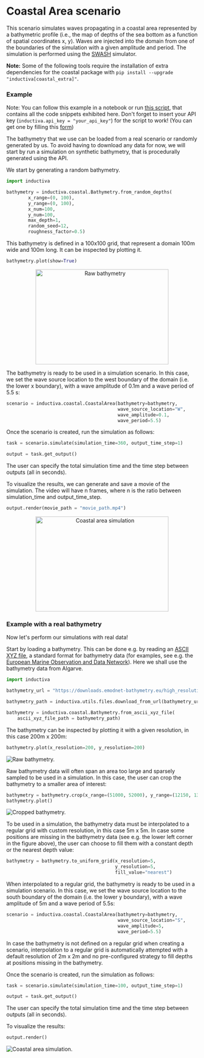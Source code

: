 # Coastal Area scenario

This scenario simulates waves propagating in a coastal area represented by a
bathymetric profile (i.e., the map of depths of the sea bottom as a function
of spatial coordinates x, y). Waves are injected into the domain from one of the
boundaries of the simulation with a given amplitude and period. The simulation
is performed using the [SWASH](https://swash.sourceforge.io/) simulator.

**Note:**  Some of the following tools require the installation of extra dependencies for the coastal package with
`pip install --upgrade "inductiva[coastal_extra]"`.

### Example

Note: You can follow this example in a notebook or run [this script](/demos/py_scripts/coastal_area.py), that contains all the code
snippets exhibited here. Don't forget to insert your API key
(`inductiva.api_key = "your_api_key"`) for the script to work! (You can get one by
filling this [form](https://docs.google.com/forms/d/e/1FAIpQLSflytIIwzaBE_ZzoRloVm3uTo1OQCH6Cqhw3bhFVnC61s7Wmw/viewform?usp=sf_link))

The bathymetry that we use can be loaded from a real scenario or randomly generated
by us. To avoid having to download any data for now, we will start by run a simulation
on synthetic bathymetry, that is procedurally generated using the API.

We start by generating a random bathymetry.
```python
import inductiva

bathymetry = inductiva.coastal.Bathymetry.from_random_depths(
        x_range=(0, 100),
        y_range=(0, 100),
        x_num=100,
        y_num=100,
        max_depth=1,
        random_seed=12,
        roughness_factor=0.5)
```

This bathymetry is defined in a 100x100 grid, that represent a domain 100m
wide and 100m long. It can be inspected by plotting it.

```python
bathymetry.plot(show=True)
```

<p align="center">
  <img src="/resources/bathymetry/bathymetry_random.png" alt="Raw bathymetry" width="350" height="250">
</p>

The bathymetry is ready to be used in a simulation scenario. In this case, we set
the wave source location to the west boundary of the domain (i.e. the lower x
boundary), with a wave amplitude of 0.1m and a wave period of 5.5 s:

```python
scenario = inductiva.coastal.CoastalArea(bathymetry=bathymetry,
                                         wave_source_location="W",
                                         wave_amplitude=0.1,
                                         wave_period=5.5)
```

Once the scenario is created, run the simulation as follows:

```python
task = scenario.simulate(simulation_time=360, output_time_step=1)

output = task.get_output()
```

The user can specify the total simulation time and the time step between outputs
(all in seconds).

To visualize the results, we can generate and save a movie of the simulation. The
video will have n frames, where n is the ratio between simulation_time and
output_time_step.

```python
output.render(movie_path = "movie_path.mp4")
```

<p align="center">
  <img src="/resources/media/random_coastal_area.gif" alt="Coastal area simulation" width="350" height="250">
</p>

### Example with a real bathymetry

Now let's perform our simulations with real data!

Start by loading a bathymetry. This can be done e.g. by reading an
[ASCII XYZ file](https://emodnet.ec.europa.eu/sites/emodnet.ec.europa.eu/files/public/20171127_DTM_exchange_format_specification_v1.6.pdf),
a standard format for bathymetry data (for examples, see e.g. the [European Marine Observation and Data Network](https://emodnet.ec.europa.eu/geoviewer/#!/)).
Here we shall use the bathymetry data from Algarve.

```python
import inductiva

bathymetry_url = "https://downloads.emodnet-bathymetry.eu/high_resolution/590_HR_Lidar_Algarve.emo.zip"

bathymetry_path = inductiva.utils.files.download_from_url(bathymetry_url)

bathymetry = inductiva.coastal.Bathymetry.from_ascii_xyz_file(
    ascii_xyz_file_path = bathymetry_path)
```

The bathymetry can be inspected by plotting it with a given resolution, in this
case 200m x 200m:

```python
bathymetry.plot(x_resolution=200, y_resolution=200)
```

![Raw bathymetry.](resources/media/bathymetry.png)

Raw bathymetry data will often span an area too large and sparsely sampled to
be used in a simulation. In this case, the user can crop the bathymetry to a
smaller area of interest:

```python
bathymetry = bathymetry.crop(x_range=(51000, 52000), y_range=(12150, 13000))
bathymetry.plot()
```

![Cropped bathymetry.](resources/media/bathymetry_cropped.png)

To be used in a simulation, the bathymetry data must be interpolated to a
regular grid with custom resolution, in this case 5m x 5m. In case some
positions are missing in the bathymetry data (see e.g. the lower left corner in
the figure above), the user can choose to fill them with a constant depth or the
nearest depth value:

```python
bathymetry = bathymetry.to_uniform_grid(x_resolution=5,
                                        y_resolution=5,
                                        fill_value="nearest")
```

When interpolated to a regular grid, the bathymetry is ready to be used in a
simulation scenario. In this case, we set the wave source location to the south
boundary of the domain (i.e. the lower y boundary), with a wave amplitude of 5m
and a wave period of 5.5s:

```python
scenario = inductiva.coastal.CoastalArea(bathymetry=bathymetry,
                                         wave_source_location="S",
                                         wave_amplitude=5,
                                         wave_period=5.5)
```

In case the bathymetry is not defined on a regular grid when creating a
scenario, interpolation to a regular grid is automatically attempted with a
default resolution of 2m x 2m and no pre-configured strategy to fill depths at
positions missing in the bathymetry.

Once the scenario is created, run the simulation as follows:

```python
task = scenario.simulate(simulation_time=100, output_time_step=1)

output = task.get_output()
```

The user can specify the total simulation time and the time step between outputs
(all in seconds).

To visualize the results:

```python
output.render()
```

![Coastal area simulation.](resources/media/coastal_area.gif)
